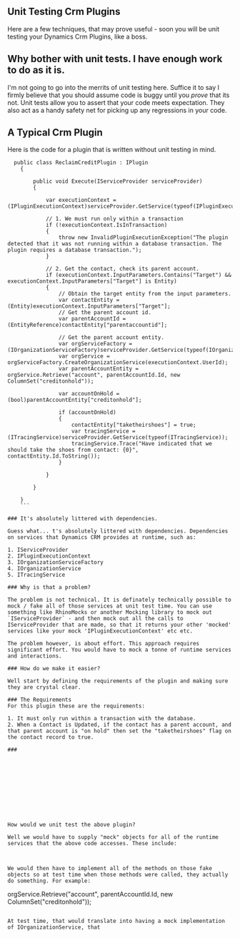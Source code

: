 ## Unit Testing Crm Plugins

Here are a few techniques, that may prove useful - soon you will be unit testing your Dynamics Crm Plugins, like a boss.

## Why bother with unit tests. I have enough work to do as it is.

I'm not going to go into the merrits of unit testing here. Suffice it to say I firmly believe that you should assume code is buggy until you _prove_ that its not. Unit tests allow you to assert that your code meets expectation. They also act as a handy safety net for picking up any regressions in your code.

## A Typical Crm Plugin

Here is the code for a plugin that is written without unit testing in mind.

```
  public class ReclaimCreditPlugin : IPlugin
    {

        public void Execute(IServiceProvider serviceProvider)
        {

            var executionContext = (IPluginExecutionContext)serviceProvider.GetService(typeof(IPluginExecutionContext));

            // 1. We must run only within a transaction
            if (!executionContext.IsInTransaction)
            {
                throw new InvalidPluginExecutionException("The plugin detected that it was not running within a database transaction. The plugin requires a database transaction.");
            }

            // 2. Get the contact, check its parent account.
            if (executionContext.InputParameters.Contains("Target") && executionContext.InputParameters["Target"] is Entity)
            {
                // Obtain the target entity from the input parameters.
                var contactEntity = (Entity)executionContext.InputParameters["Target"];
                // Get the parent account id.
                var parentAccountId = (EntityReference)contactEntity["parentaccountid"];

                // Get the parent account entity.
                var orgServiceFactory = (IOrganizationServiceFactory)serviceProvider.GetService(typeof(IOrganizationServiceFactory));
                var orgService = orgServiceFactory.CreateOrganizationService(executionContext.UserId);
                var parentAccountEntity = orgService.Retrieve("account", parentAccountId.Id, new ColumnSet("creditonhold"));

                var accountOnHold = (bool)parentAccountEntity["creditonhold"];

                if (accountOnHold)
                {
                    contactEntity["taketheirshoes"] = true;
                    var tracingService = (ITracingService)serviceProvider.GetService(typeof(ITracingService));
                    tracingService.Trace("Have indicated that we should take the shoes from contact: {0}", contactEntity.Id.ToString());
                }

            }

        }

    }
    ```
    
### It's absolutely littered with dependencies. 

Guess what... t's absolutely littered with dependencies. Dependencies on services that Dynamics CRM provides at runtime, such as:  

1. IServiceProvider
2. IPluginExecutionContext
3. IOrganizationServiceFactory
4. IOrganizationService
5. ITracingService

### Why is that a problem?

The problem is not technical. It is definately technically possible to mock / fake all of those services at unit test time. You can use something like RhinoMocks or another Mocking library to mock out `IServiceProvider` - and then mock out all the calls to IServiceProvider that are made, so that it returns your other 'mocked' services like your mock 'IPluginExecutionContext' etc etc.

The problem however, is about effort. This approach requires significant effort. You would have to mock a tonne of runtime services and interactions.

### How do we make it easier? 

Well start by defining the requirements of the plugin and making sure they are crystal clear. 

### The Requirements 
For this plugin these are the requirements:

1. It must only run within a transaction with the database.
2. When a Contact is Updated, if the contact has a parent account, and that parent account is "on hold" then set the "taketheirshoes" flag on the contact record to true.

### 











How would we unit test the above plugin?

Well we would have to supply "mock" objects for all of the runtime services that the above code accesses. These include:



We would then have to implement all of the methods on those fake objects so at test time when those methods were called, they actually do something. For example:

```
orgService.Retrieve("account", parentAccountId.Id, new ColumnSet("creditonhold"));
```

At test time, that would translate into having a mock implementation of IOrganizationService, that 




